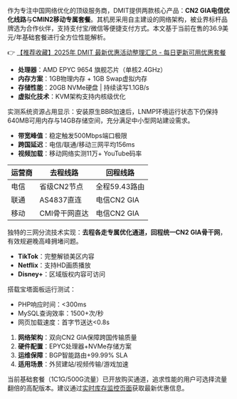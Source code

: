 
作为专注中国网络优化的顶级服务商，DMIT提供两款核心产品：**CN2 GIA电信优化线路**与**CMIN2移动专属套餐**。其机房采用自主建设的网络架构，被业界标杆品牌选为合作伙伴，支持支付宝/微信等便捷支付方式。本文基于当前在售的36.9美元/年基础套餐进行全方位性能解析。

👉 [【推荐收藏】2025年 DMIT 最新优惠活动整理汇总 - 每日更新可用优惠套餐](https://bit.ly/dmit_coupon)

- **处理器**：AMD EPYC 9654 旗舰芯片（单核2.4GHz）
- **内存方案**：1GB物理内存 + 1GB Swap虚拟内存
- **存储性能**：20GB NVMe硬盘 | 持续读写1.1GB/s
- **虚拟化技术**：KVM架构支持内核级优化

实测系统资源占用显示：安装原生BBR加速后，LNMP环境运行状态下仍保持640MB可用内存与14GB存储空间，充分满足中小型网站建设需求。

- **带宽峰值**：稳定触发500Mbps端口极限
- **跨国延迟**：电信/联通/移动三网平均156ms
- **视频加载**：移动网络实测11万+ YouTube码率

| 运营商 | 去程线路       | 回程线路       |
|--------|----------------|----------------|
| 电信   | 省级CN2节点    | 全程59.43路由  |
| 联通   | AS4837直连     | 电信CN2 GIA    |
| 移动   | CMI骨干网直达  | 电信CN2 GIA    |

独特的三网分流技术实现：**去程各走专属优化通道，回程统一CN2 GIA骨干网**，有效规避晚高峰拥堵问题。

- **TikTok**：完整解锁美区内容
- **Netflix**：支持HD画质播放
- **Disney+**：区域版权内容可访问

搭载宝塔面板运行测试：
- PHP响应时间：<300ms
- MySQL查询效率：1500+次/秒
- 网页加载速度：首字节送达<0.8s

1. **网络架构**：双向CN2 GIA保障跨国传输质量
2. **硬件配置**：EPYC处理器+NVMe存储方案
3. **运维保障**：BGP智能路由+99.99% SLA
4. **适用场景**：外贸建站/视频传输/游戏加速

当前基础套餐（1C1G/500G流量）已开放购买通道，追求性能的用户可选择流量翻倍的高配版本。建议通过[实时库存监控页面](https://bit.ly/dmit_coupon)获取最新优惠信息。
